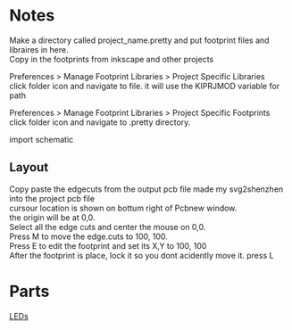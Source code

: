 # Notes

Make a directory called project_name.pretty and put footprint files and libraires in here.  
Copy in the footprints from inkscape and other projects

Preferences > Manage Footprint Libraries > Project Specific Libraries  
click folder icon and navigate to file. it will use the KIPRJMOD variable for path

Preferences > Manage Footprint Libraries > Project Specific Footprints  
click folder icon and navigate to .pretty directory. 

import schematic  


## Layout
Copy paste the edgecuts from the output pcb file made my svg2shenzhen into the project pcb file  
cursour location is shown on bottum right of Pcbnew window.  
the origin will be at 0,0.  
Select all the edge cuts and center the mouse on 0,0.  
Press M to move the edge.cuts to 100, 100.  
Press E to edit the footprint and set its X,Y to 100, 100  
After the footprint is place, lock it so you dont acidently move it. press L   


# Parts
[LEDs](https://katalog.we-online.com/led/datasheet/155124RS73200A.pdf)  
